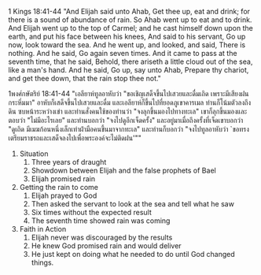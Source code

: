 1 Kings 18:41-44 "And Elijah said unto Ahab, Get thee up, eat and drink; for there is a sound of abundance of rain. So Ahab went up to eat and to drink. And Elijah went up to the top of Carmel; and he cast himself down upon the earth, and put his face between his knees, And said to his servant, Go up now, look toward the sea. And he went up, and looked, and said, There is nothing. And he said, Go again seven times. And it came to pass at the seventh time, that he said, Behold, there ariseth a little cloud out of the sea, like a man's hand. And he said, Go up, say unto Ahab, Prepare thy chariot, and get thee down, that the rain stop thee not."

1พงศ์กษัตริย์ 18:41-44 "เอลียาห์ทูลอาหับว่า "ขอเชิญเสด็จขึ้นไปเสวยและดื่มเถิด เพราะมีเสียงฝนกระหึ่มมา" อาหับก็เสด็จขึ้นไปเสวยและดื่ม และเอลียาห์ก็ขึ้นไปที่ยอดภูเขาคารเมล ท่านก็โน้มตัวลงถึงดิน ซบหน้าระหว่างเข่า และท่านสั่งคนใช้ของท่านว่า "จงลุกขึ้นมองไปทางทะเล" เขาก็ลุกขึ้นมองและตอบว่า "ไม่มีอะไรเลย" และท่านบอกว่า "จงไปดูอีกเจ็ดครั้ง" และอยู่มาเมื่อถึงครั้งที่เจ็ดเขาบอกว่า "ดูเถิด มีเมฆก้อนหนึ่งเล็กเท่าฝ่ามือคนขึ้นมาจากทะเล" และท่านก็บอกว่า "จงไปทูลอาหับว่า `ขอทรงเตรียมราชรถและเสด็จลงไปเพื่อพระองค์จะไม่ติดฝน'""

1. Situation
   1. Three years of draught 
   2. Showdown between Elijah and the false prophets of Bael
   3. Elijah promised rain
2. Getting the rain to come
   1. Elijah prayed to God
   2. Then asked the servant to look at the sea and tell what he saw
   3. Six times without the expected result
   4. The seventh time showed rain was coming
3. Faith in Action
   1. Elijah never was discouraged by the results
   2. He knew God promised rain and would deliver
   3. He just kept on doing what he needed to do until God changed things.